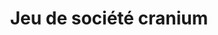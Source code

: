 ---
layout: "product-page"
id: "568114550"
product_id: "568114550"
title: "Jeu  de société cranium"
description: "Bon état général"
size: "11-12 ans / 140-146 cm"
brand: ""
label: ""
price_numeric: "20.0"
price_numeric_discounted: "20.0"
currency: "€"
user_updated_at_ts: "2020-08-07T18:57:29+02:00"
category: ""
isdiscounted: "False"
isnew: "True"
isbestseller: "False"
images: [ "https://images.vinted.net/thumbs/f800/01_01308_3tW9A1tbLQKeWcmyFtcHgpDh.jpeg?1596819449-a28afa4659a45634290aa1411e954234b4135714", "https://images.vinted.net/thumbs/f800/01_01c31_f6aitb5XDm4H56qfEPYWzHkU.jpeg?1596819449-5efa3af43b34525a7e4dd5014dc9e2d3efd311d5", "https://images.vinted.net/thumbs/f800/01_0014e_RTC9XBRdH9Pjtfh5adtHCKTe.jpeg?1596819449-6c762bd7299e7b280d669aa2ba17626feedf35c3", "https://images.vinted.net/thumbs/f800/01_0169b_nwy1jRWi6YaWtCvsWQVr148x.jpeg?1596819449-3ef9d8b1664faceaee59b441e6d9b76072cc2587" ]
---